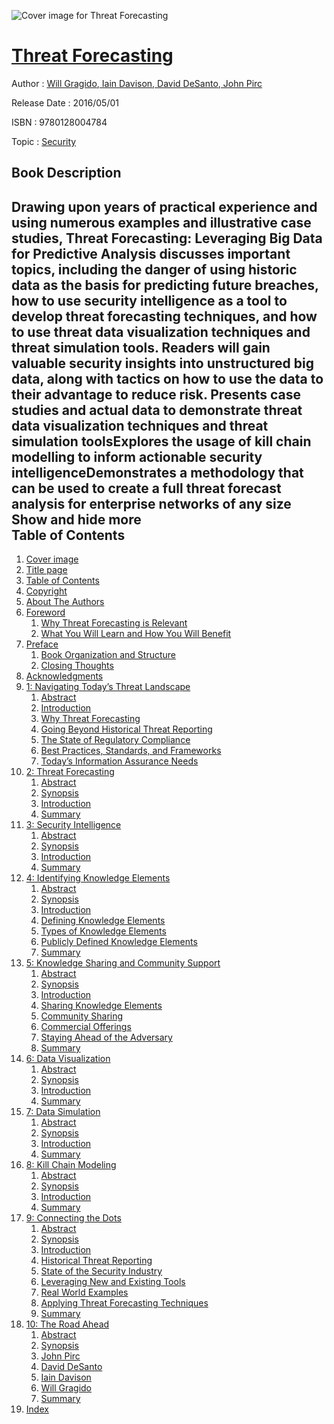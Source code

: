 ![Cover image for Threat Forecasting](https://imgdetail.ebookreading.net/cover/cover/business/EB9780128004784.jpg)

[Threat Forecasting](https://ebookreading.net/view/book/Threat+Forecasting-EB9780128004784_1.html "Threat Forecasting")
====================================================================================================================

Author : [Will Gragido](https://ebookreading.net/search/author/Will+Gragido),[ Iain Davison](https://ebookreading.net/search/author/+Iain+Davison),[ David DeSanto](https://ebookreading.net/search/author/+David+DeSanto),[ John Pirc](https://ebookreading.net/search/author/+John+Pirc)

Release Date : 2016/05/01

ISBN : 9780128004784

Topic : [Security](https://ebookreading.net/search/category/security)

Book Description
-----------------

 Drawing upon years of practical experience and using numerous examples and illustrative case studies, Threat Forecasting: Leveraging Big Data for Predictive Analysis discusses important topics, including the danger of using historic data as the basis for predicting future breaches, how to use security intelligence as a tool to develop threat forecasting techniques, and how to use threat data visualization techniques and threat simulation tools. Readers will gain valuable security insights into unstructured big data, along with tactics on how to use the data to their advantage to reduce risk.
Presents case studies and actual data to demonstrate threat data visualization techniques and threat simulation toolsExplores the usage of kill chain modelling to inform actionable security intelligenceDemonstrates a methodology that can be used to create a full threat forecast analysis for enterprise networks of any size        Show and hide more                
Table of Contents
-----------------

1. [Cover image](https://ebookreading.net/view/book/Threat+Forecasting-EB9780128004784_1.html)
1. [Title page](https://ebookreading.net/view/book/Threat+Forecasting-EB9780128004784_2.html)
1. [Table of Contents](https://ebookreading.net/view/book/Threat+Forecasting-EB9780128004784_3.html)
1. [Copyright](https://ebookreading.net/view/book/Threat+Forecasting-EB9780128004784_4.html)
1. [About The Authors](https://ebookreading.net/view/book/Threat+Forecasting-EB9780128004784_5.html)
1. [Foreword](https://ebookreading.net/view/book/Threat+Forecasting-EB9780128004784_6.html)
    1. [Why Threat Forecasting is Relevant](https://ebookreading.net/view/book/Threat+Forecasting-EB9780128004784_6.html#s0010)
    1. [What You Will Learn and How You Will Benefit](https://ebookreading.net/view/book/Threat+Forecasting-EB9780128004784_6.html#s0015)
1. [Preface](https://ebookreading.net/view/book/Threat+Forecasting-EB9780128004784_7.html)
    1. [Book Organization and Structure](https://ebookreading.net/view/book/Threat+Forecasting-EB9780128004784_7.html#s0010)
    1. [Closing Thoughts](https://ebookreading.net/view/book/Threat+Forecasting-EB9780128004784_7.html#s0015)
1. [Acknowledgments](https://ebookreading.net/view/book/Threat+Forecasting-EB9780128004784_8.html)
1. [1: Navigating Today’s Threat Landscape](https://ebookreading.net/view/book/Threat+Forecasting-EB9780128004784_9.html)
    1. [Abstract](https://ebookreading.net/view/book/Threat+Forecasting-EB9780128004784_9.html#ab0010)
    1. [Introduction](https://ebookreading.net/view/book/Threat+Forecasting-EB9780128004784_9.html#s0010)
    1. [Why Threat Forecasting](https://ebookreading.net/view/book/Threat+Forecasting-EB9780128004784_9.html#s0015)
    1. [Going Beyond Historical Threat Reporting](https://ebookreading.net/view/book/Threat+Forecasting-EB9780128004784_9.html#s0030)
    1. [The State of Regulatory Compliance](https://ebookreading.net/view/book/Threat+Forecasting-EB9780128004784_9.html#s0045)
    1. [Best Practices, Standards, and Frameworks](https://ebookreading.net/view/book/Threat+Forecasting-EB9780128004784_9.html#s0070)
    1. [Today’s Information Assurance Needs](https://ebookreading.net/view/book/Threat+Forecasting-EB9780128004784_9.html#s0110)
1. [2: Threat Forecasting](https://ebookreading.net/view/book/Threat+Forecasting-EB9780128004784_10.html)
    1. [Abstract](https://ebookreading.net/view/book/Threat+Forecasting-EB9780128004784_10.html#ab0010)
    1. [Synopsis](https://ebookreading.net/view/book/Threat+Forecasting-EB9780128004784_10.html#s0010)
    1. [Introduction](https://ebookreading.net/view/book/Threat+Forecasting-EB9780128004784_10.html#s0015)
    1. [Summary](https://ebookreading.net/view/book/Threat+Forecasting-EB9780128004784_10.html#s0045)
1. [3: Security Intelligence](https://ebookreading.net/view/book/Threat+Forecasting-EB9780128004784_11.html)
    1. [Abstract](https://ebookreading.net/view/book/Threat+Forecasting-EB9780128004784_11.html#ab0010)
    1. [Synopsis](https://ebookreading.net/view/book/Threat+Forecasting-EB9780128004784_11.html#s0010)
    1. [Introduction](https://ebookreading.net/view/book/Threat+Forecasting-EB9780128004784_11.html#s0015)
    1. [Summary](https://ebookreading.net/view/book/Threat+Forecasting-EB9780128004784_11.html#s0060)
1. [4: Identifying Knowledge Elements](https://ebookreading.net/view/book/Threat+Forecasting-EB9780128004784_12.html)
    1. [Abstract](https://ebookreading.net/view/book/Threat+Forecasting-EB9780128004784_12.html#ab0010)
    1. [Synopsis](https://ebookreading.net/view/book/Threat+Forecasting-EB9780128004784_12.html#s0010)
    1. [Introduction](https://ebookreading.net/view/book/Threat+Forecasting-EB9780128004784_12.html#s0015)
    1. [Defining Knowledge Elements](https://ebookreading.net/view/book/Threat+Forecasting-EB9780128004784_12.html#s0020)
    1. [Types of Knowledge Elements](https://ebookreading.net/view/book/Threat+Forecasting-EB9780128004784_12.html#s0045)
    1. [Publicly Defined Knowledge Elements](https://ebookreading.net/view/book/Threat+Forecasting-EB9780128004784_12.html#s0065)
    1. [Summary](https://ebookreading.net/view/book/Threat+Forecasting-EB9780128004784_12.html#s0110)
1. [5: Knowledge Sharing and Community Support](https://ebookreading.net/view/book/Threat+Forecasting-EB9780128004784_13.html)
    1. [Abstract](https://ebookreading.net/view/book/Threat+Forecasting-EB9780128004784_13.html#ab0010)
    1. [Synopsis](https://ebookreading.net/view/book/Threat+Forecasting-EB9780128004784_13.html#s0010)
    1. [Introduction](https://ebookreading.net/view/book/Threat+Forecasting-EB9780128004784_13.html#s0015)
    1. [Sharing Knowledge Elements](https://ebookreading.net/view/book/Threat+Forecasting-EB9780128004784_13.html#s0020)
    1. [Community Sharing](https://ebookreading.net/view/book/Threat+Forecasting-EB9780128004784_13.html#s0035)
    1. [Commercial Offerings](https://ebookreading.net/view/book/Threat+Forecasting-EB9780128004784_13.html#s0065)
    1. [Staying Ahead of the Adversary](https://ebookreading.net/view/book/Threat+Forecasting-EB9780128004784_13.html#s0070)
    1. [Summary](https://ebookreading.net/view/book/Threat+Forecasting-EB9780128004784_13.html#s0075)
1. [6: Data Visualization](https://ebookreading.net/view/book/Threat+Forecasting-EB9780128004784_14.html)
    1. [Abstract](https://ebookreading.net/view/book/Threat+Forecasting-EB9780128004784_14.html#ab0010)
    1. [Synopsis](https://ebookreading.net/view/book/Threat+Forecasting-EB9780128004784_14.html#s0010)
    1. [Introduction](https://ebookreading.net/view/book/Threat+Forecasting-EB9780128004784_14.html#s0015)
    1. [Summary](https://ebookreading.net/view/book/Threat+Forecasting-EB9780128004784_14.html#s0040)
1. [7: Data Simulation](https://ebookreading.net/view/book/Threat+Forecasting-EB9780128004784_15.html)
    1. [Abstract](https://ebookreading.net/view/book/Threat+Forecasting-EB9780128004784_15.html#ab0010)
    1. [Synopsis](https://ebookreading.net/view/book/Threat+Forecasting-EB9780128004784_15.html#s0010)
    1. [Introduction](https://ebookreading.net/view/book/Threat+Forecasting-EB9780128004784_15.html#s0015)
    1. [Summary](https://ebookreading.net/view/book/Threat+Forecasting-EB9780128004784_15.html#s0050)
1. [8: Kill Chain Modeling](https://ebookreading.net/view/book/Threat+Forecasting-EB9780128004784_16.html)
    1. [Abstract](https://ebookreading.net/view/book/Threat+Forecasting-EB9780128004784_16.html#ab0010)
    1. [Synopsis](https://ebookreading.net/view/book/Threat+Forecasting-EB9780128004784_16.html#s0010)
    1. [Introduction](https://ebookreading.net/view/book/Threat+Forecasting-EB9780128004784_16.html#s0015)
    1. [Summary](https://ebookreading.net/view/book/Threat+Forecasting-EB9780128004784_16.html#s0075)
1. [9: Connecting the Dots](https://ebookreading.net/view/book/Threat+Forecasting-EB9780128004784_17.html)
    1. [Abstract](https://ebookreading.net/view/book/Threat+Forecasting-EB9780128004784_17.html#ab0010)
    1. [Synopsis](https://ebookreading.net/view/book/Threat+Forecasting-EB9780128004784_17.html#s0010)
    1. [Introduction](https://ebookreading.net/view/book/Threat+Forecasting-EB9780128004784_17.html#s0015)
    1. [Historical Threat Reporting](https://ebookreading.net/view/book/Threat+Forecasting-EB9780128004784_17.html#s0020)
    1. [State of the Security Industry](https://ebookreading.net/view/book/Threat+Forecasting-EB9780128004784_17.html#s0040)
    1. [Leveraging New and Existing Tools](https://ebookreading.net/view/book/Threat+Forecasting-EB9780128004784_17.html#s0085)
    1. [Real World Examples](https://ebookreading.net/view/book/Threat+Forecasting-EB9780128004784_17.html#s0100)
    1. [Applying Threat Forecasting Techniques](https://ebookreading.net/view/book/Threat+Forecasting-EB9780128004784_17.html#s0120)
    1. [Summary](https://ebookreading.net/view/book/Threat+Forecasting-EB9780128004784_17.html#s0140)
1. [10: The Road Ahead](https://ebookreading.net/view/book/Threat+Forecasting-EB9780128004784_18.html)
    1. [Abstract](https://ebookreading.net/view/book/Threat+Forecasting-EB9780128004784_18.html#ab0010)
    1. [Synopsis](https://ebookreading.net/view/book/Threat+Forecasting-EB9780128004784_18.html#s0010)
    1. [John Pirc](https://ebookreading.net/view/book/Threat+Forecasting-EB9780128004784_18.html#s0015)
    1. [David DeSanto](https://ebookreading.net/view/book/Threat+Forecasting-EB9780128004784_18.html#s0020)
    1. [Iain Davison](https://ebookreading.net/view/book/Threat+Forecasting-EB9780128004784_18.html#s0025)
    1. [Will Gragido](https://ebookreading.net/view/book/Threat+Forecasting-EB9780128004784_18.html#s0030)
    1. [Summary](https://ebookreading.net/view/book/Threat+Forecasting-EB9780128004784_18.html#s0035)
1. [Index](https://ebookreading.net/view/book/Threat+Forecasting-EB9780128004784_19.html)
